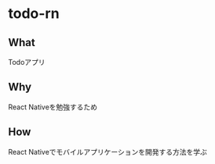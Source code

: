 # todo-rn

## What

Todoアプリ

## Why

React Nativeを勉強するため

## How

React Nativeでモバイルアプリケーションを開発する方法を学ぶ
